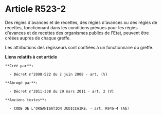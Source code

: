 # Article R523-2

Des régies d'avances et de recettes, des régies d'avances ou des régies de recettes, fonctionnant dans les conditions prévues
pour les régies d'avances et de recettes des organismes publics de l'Etat, peuvent être créées auprès de chaque greffe.

Les attributions des régisseurs sont confiées à un fonctionnaire du greffe.

**Liens relatifs à cet article**

	**Créé par**:

	  - Décret n°2008-522 du 2 juin 2008 - art. (V)

	**Abrogé par**:

	  - Décret n°2011-338 du 29 mars 2011 - art. 2 (V)

	**Anciens textes**:

	  - CODE DE L'ORGANISATION JUDICIAIRE. - art. R946-4 (Ab)
